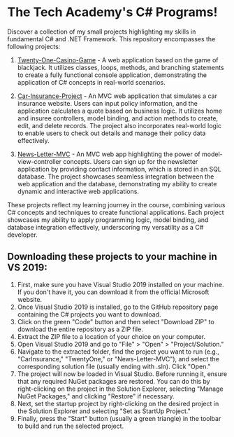 # The Tech Academy's C# Programs!
Discover a collection of my small projects highlighting my skills in fundamental C# and .NET Framework. This repository encompasses the following projects:

1. [Twenty-One-Casino-Game]([https://github.com/psalazar5/The-Tech-Academy-Basic-C-Sharp-Projects/tree/main/Basic_C%23_Programs/TwentyOne](https://github.com/psalazar5/TheTechAcademyCSharpPrograms/tree/main/Basic_C%23_Programs/TwentyOneGame)) - A web application based on the game of blackjack. It utilizes classes, loops, methods, and branching statements to create a fully functional console application, demonstrating the application of C# concepts in real-world scenarios.

2. [Car-Insurance-Project](https://github.com/psalazar5/The-Tech-Academy-Basic-C-Sharp-Projects/tree/main/Basic_C%23_Programs/CarInsurance) - An MVC web application that simulates a car insurance website. Users can input policy information, and the application calculates a quote based on business logic. It utilizes home and insuree controllers, model binding, and action methods to create, edit, and delete records. The project also incorporates real-world logic to enable users to check out details and manage their policy data effectively.
   
3. [News-Letter-MVC](https://github.com/psalazar5/The-Tech-Academy-Basic-C-Sharp-Projects/tree/main/Basic_C%23_Programs/WebApplicationMVC) -  An MVC web app highlighting the power of model-view-controller concepts. Users can sign up for the newsletter application by providing contact information, which is stored in an SQL database. The project showcases seamless integration between the web application and the database, demonstrating my ability to create dynamic and interactive web applications.

These projects reflect my learning journey in the course, combining various C# concepts and techniques to create functional applications. Each project showcases my ability to apply programming logic, model binding, and database integration effectively, underscoring my versatility as a C# developer.

## Downloading these projects to your machine in VS 2019:

<ol>
  <li>
    First, make sure you have Visual Studio 2019 installed on your machine. If you don't have it, you can download it from the official Microsoft website.
  </li>
  <li>
    Once Visual Studio 2019 is installed, go to the GitHub repository page containing the C# projects you want to download.    
  </li>
  <li>
    Click on the green "Code" button and then select "Download ZIP" to download the entire repository as a ZIP file.
  </li>
  <li>
    Extract the ZIP file to a location of your choice on your computer.
  </li>
  <li>
    Open Visual Studio 2019 and go to "File" > "Open" > "Project/Solution."
  </li>
  <li>
    Navigate to the extracted folder, find the project you want to run (e.g., "CarInsurance," "TwentyOne," or "News-Letter-MVC"), and select the corresponding solution file (usually ending with .sln). Click "Open."
  </li>
  <li>
    The project will now be loaded in Visual Studio. Before running it, ensure that any required NuGet packages are restored. You can do this by right-clicking on the project in the Solution Explorer, selecting "Manage NuGet Packages," and clicking "Restore" if necessary.
  </li>
  <li>
    Next, set the startup project by right-clicking on the desired project in the Solution Explorer and selecting "Set as StartUp Project."
  </li>
  <li>
    Finally, press the "Start" button (usually a green triangle) in the toolbar to build and run the selected project.
  </li>
</ol>
